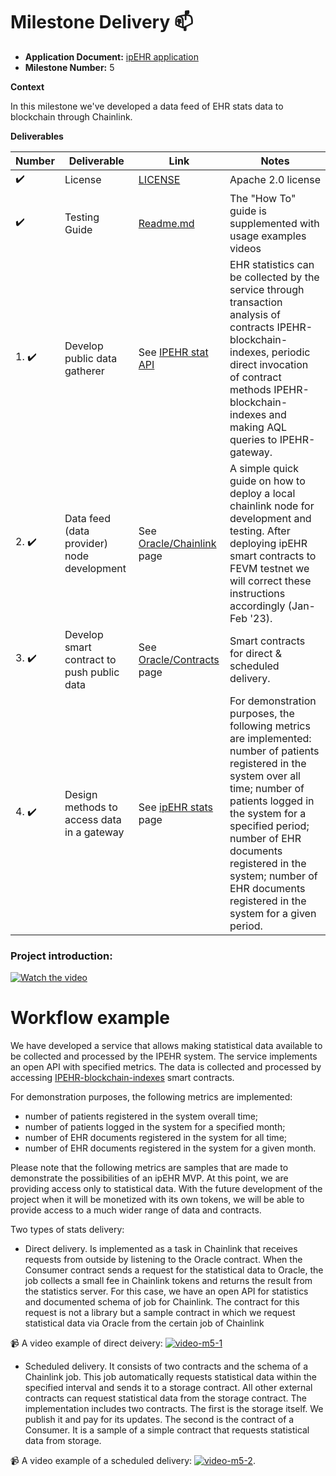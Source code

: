 # Milestone Delivery :mailbox:

* **Application Document:** [ipEHR application](https://github.com/filecoin-project/devgrants/issues/418)
* **Milestone Number:** 5

**Context**

In this milestone we've developed a data feed of EHR stats data to blockchain through Chainlink.

**Deliverables**

| Number                | Deliverable                              | Link                                                                                                                                  | Notes                                                                                                                                                                                                                                                                                                                  |
|-----------------------|------------------------------------------|---------------------------------------------------------------------------------------------------------------------------------------|------------------------------------------------------------------------------------------------------------------------------------------------------------------------------------------------------------------------------------------------------------------------------------------------------------------------|
| :heavy_check_mark:    | License | [LICENSE](https://github.com/bsn-si/IPEHR-stat/blob/main/LICENSE) | Apache 2.0 license |
| :heavy_check_mark:    | Testing Guide | [Readme.md](https://github.com/bsn-si/IPEHR-stat/tree/main#local-deployment) | The "How To" guide is supplemented with usage examples videos |
| 1. :heavy_check_mark: | Develop public data gatherer | See [IPEHR stat API](https://stat.ipehr.org/swagger/index.html) | EHR statistics can be collected by the service through transaction analysis of contracts IPEHR-blockchain-indexes, periodic direct invocation of contract methods IPEHR-blockchain-indexes and making AQL queries to IPEHR-gateway. | 
| 2. :heavy_check_mark: | Data feed (data provider) node development | See [Oracle/Chainlink](https://github.com/bsn-si/IPEHR-stat/blob/main/oracle/README.md) page | A simple quick guide on how to deploy a local chainlink node for development and testing. After deploying ipEHR smart contracts to FEVM testnet we will correct these instructions accordingly (Jan-Feb '23). | 
| 3. :heavy_check_mark: | Develop smart contract to push public data | See [Oracle/Contracts](https://github.com/bsn-si/IPEHR-stat/tree/main/oracle/contracts) page | Smart contracts for direct & scheduled delivery. |
| 4. :heavy_check_mark: | Design methods to access data in a gateway | See [ipEHR stats](https://github.com/bsn-si/IPEHR-stat#ipehr-stat) page | For demonstration purposes, the following metrics are implemented: number of patients registered in the system over all time; number of patients logged in the system for a specified period; number of EHR documents registered in the system; number of EHR documents registered in the system for a given period. |

### Project introduction:

[![Watch the video](https://media.bsn.si/ipehr/logo_intro.jpg)](https://www.youtube.com/watch?v=nJFA5W4qoEw)

# Workflow example

We have developed a service that allows making statistical data available to be collected and processed by the IPEHR system. The service implements an open API with specified metrics. The data is collected and processed by accessing [IPEHR-blockchain-indexes](https://github.com/bsn-si/IPEHR-blockchain-indexes) smart contracts.

For demonstration purposes, the following metrics are implemented:

-   number of patients registered in the system overall time;
-   number of patients logged in the system for a specified month;
-   number of EHR documents registered in the system for all time;
-   number of EHR documents registered in the system for a given month.

Please note that the following metrics are samples that are made to demonstrate the possibilities of an ipEHR MVP. At this point, we are providing access only to statistical data. With the future development of the project when it will be monetized with its own tokens, we will be able to provide access to a much wider range of data and contracts.

Two types of stats delivery:

-   Direct delivery. Is implemented as a task in Chainlink that receives requests from outside by listening to the Oracle contract. When the Consumer contract sends a request for the statistical data to Oracle, the job collects a small fee in Chainlink tokens and returns the result from the statistics server. For this case, we have an open API for statistics and documented schema of job for Chainlink. The contract for this request is not a library but a sample contract in which we request statistical data via Oracle from the certain job of Chainlink

📹 A video example of direct deivery:
[![video-m5-1](https://user-images.githubusercontent.com/98888366/209851585-3ecf965f-0f71-49fe-a35e-25b4e3641c8b.png)](https://media.bsn.si/ipehr/video-m5-1.mp4)

-   Scheduled delivery. It consists of two contracts and the schema of a Chainlink job. This job automatically requests statistical data within the specified interval and sends it to a storage contract. All other external contracts can request statistical data from the storage contract. The implementation includes two contracts. The first is the storage itself. We publish it and pay for its updates. The second is the contract of a Consumer. It is a sample of a simple contract that requests statistical data from storage.

📹 A video example of a scheduled delivery:
[![video-m5-2](https://user-images.githubusercontent.com/98888366/209851873-ffe97a94-bc75-43fe-baa2-eba73a36744c.png)](https://media.bsn.si/ipehr/video-m5-2.mp4).
